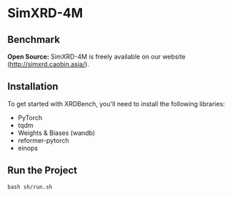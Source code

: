 
# SimXRD-4M
## Benchmark
**Open Source:**  SimXRD-4M is freely available on our website (http://simxrd.caobin.asia/).

## Installation

To get started with XRDBench, you'll need to install the following libraries:

- PyTorch
- tqdm
- Weights & Biases (wandb)
- reformer-pytorch
- einops

## Run the Project
```
bash sh/run.sh
```